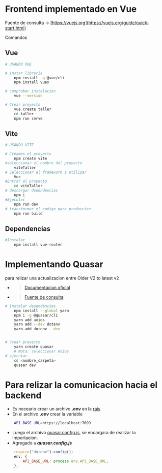 # Frontend implementado en Vue

Fuente de consulta
-> [https://vuejs.org](https://vuejs.org/guide/quick-start.html)

Comandos

## Vue

```bash
# USANDO VUE

# instar libreria
    npm install -g @vue/cli
    npm install vuex

# comprobar instalacion
    vue --version

# Crear proyecto
    vue create taller
    cd taller
    npm run serve

```

## Vite

```bash
# USANDO VITE

# Creamos el proyecto
    npm create vite
#seleccionar el nombre del proyecto
    viteTaller
# Seleccionar el framework a utilizar
    Vue
#Entrar al proyecto
    cd viteTaller
# descargar dependencias
    npm i
#Ejecutar
    npm run dev
# transformar el codigo para produccion
    npm run build
```

## Dependencias

```bash
#Instalar
    npm install vue-router
```

# Implementando Quasar

para relizar una actualizacion entre
Older V2 to latest v2

- > [Documentacion oficial](https://quasar.dev/start/upgrade-guide#with-quasar-cli)

- > [Fuente de consulta](https://quasar.dev/start/quick-start)

```bash
# Instalar dependencias
    npm install --global yarn
    npm i -g @quasar/cli
    yarn add axios
    yarn add --dev dotenv
    yarn add dotenv --dev


# Crear proyecto
    yarn create quasar
    # Nota: seleccionar Axios
# ejecutar
    cd <nombre_carpeta>
    quasar dev
```

# Para relizar la comunicacion hacia el backend

- Es neceario crear un archivo **.env** en la [rais](./QuasarTaller/)
- En el archivo **.env** crear la variable

```bash
    API_BASE_URL=https://localhost:7099
```

- Luego el archivo [quasar.config.js](./QuasarTaller/quasar.config.js), se encargara de realizar la importacion.
- Agregado a **_quasar.config.js_**

```js
    require("dotenv").config();
    env: {
        API_BASE_URL: process.env.API_BASE_URL,
    },
```
